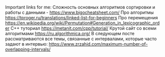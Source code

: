 Important links for me:
Сложность основных алгоритмов сортировки и работы с данными - https://www.bigocheatsheet.com/
Про алгоритмы https://tproger.ru/translations/linked-list-for-beginners
Про перемещения https://en.wikipedia.org/wiki/Permutation#Generation_in_lexicographic_order
С++ туториал https://metanit.com/cpp/tutorial/
Крутой сайт со всеми алгоритмами https://ru.algorithmica.org/
В следующем посте рассматриваются все темы, связанные с интервалами, которые часто задают в интервью: https://www.zrzahid.com/maximum-number-of-overlapping-intervals/
